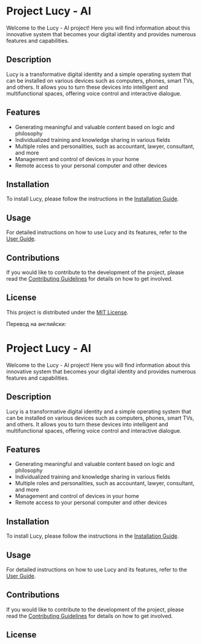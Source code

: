 # Project Lucy - AI

Welcome to the Lucy - AI project! Here you will find information about this innovative system that becomes your digital identity and provides numerous features and capabilities.

## Description

Lucy is a transformative digital identity and a simple operating system that can be installed on various devices such as computers, phones, smart TVs, and others. It allows you to turn these devices into intelligent and multifunctional spaces, offering voice control and interactive dialogue.

## Features

- Generating meaningful and valuable content based on logic and philosophy
- Individualized training and knowledge sharing in various fields
- Multiple roles and personalities, such as accountant, lawyer, consultant, and more
- Management and control of devices in your home
- Remote access to your personal computer and other devices

## Installation

To install Lucy, please follow the instructions in the [Installation Guide](src/installation.md).

## Usage

For detailed instructions on how to use Lucy and its features, refer to the [User Guide](src/user-guide.md).

## Contributions

If you would like to contribute to the development of the project, please read the [Contributing Guidelines](src/contributing.md) for details on how to get involved.

## License

This project is distributed under the [MIT License](LICENSE.md).

Перевод на английски:

# Project Lucy - AI

Welcome to the Lucy - AI project! Here you will find information about this innovative system that becomes your digital identity and provides numerous features and capabilities.

## Description

Lucy is a transformative digital identity and a simple operating system that can be installed on various devices such as computers, phones, smart TVs, and others. It allows you to turn these devices into intelligent and multifunctional spaces, offering voice control and interactive dialogue.

## Features

- Generating meaningful and valuable content based on logic and philosophy
- Individualized training and knowledge sharing in various fields
- Multiple roles and personalities, such as accountant, lawyer, consultant, and more
- Management and control of devices in your home
- Remote access to your personal computer and other devices

## Installation

To install Lucy, please follow the instructions in the [Installation Guide](src/installation.md).

## Usage

For detailed instructions on how to use Lucy and its features, refer to the [User Guide](src/user-guide.md).

## Contributions

If you would like to contribute to the development of the project, please read the [Contributing Guidelines](src/contributing.md) for details on how to get involved.

## License

